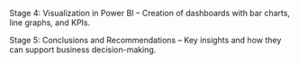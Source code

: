 


Stage 4: Visualization in Power BI
– Creation of dashboards with bar charts, line graphs, and KPIs.

Stage 5: Conclusions and Recommendations
– Key insights and how they can support business decision-making.
